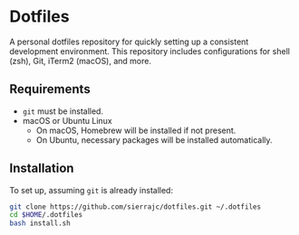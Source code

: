 # Dotfiles

A personal dotfiles repository for quickly setting up a consistent development environment. This repository includes configurations for shell (zsh), Git, iTerm2 (macOS), and more.

## Requirements

- `git` must be installed.
- macOS or Ubuntu Linux
  - On macOS, Homebrew will be installed if not present.
  - On Ubuntu, necessary packages will be installed automatically.

## Installation

To set up, assuming `git` is already installed:

```bash
git clone https://github.com/sierrajc/dotfiles.git ~/.dotfiles
cd $HOME/.dotfiles
bash install.sh
```

